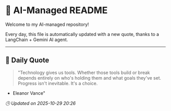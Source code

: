 # 🧠 AI-Managed README

Welcome to my AI-managed repository!

Every day, this file is automatically updated with a new quote, thanks to a LangChain + Gemini AI agent.

---

## 📅 Daily Quote

> "Technology gives us tools.
Whether those tools build or break
depends entirely on who's holding them
and what goals they've set.
Progress isn't inevitable. It's a choice.

- Eleanor Vance"

*🕒 Updated on 2025-10-29 20:26*